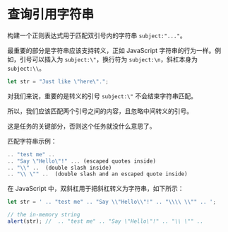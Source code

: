# 查询引用字符串

构建一个正则表达式用于匹配双引号内的字符串 `subject:"..."`。

最重要的部分是字符串应该支持转义，正如 JavaScript 字符串的行为一样。例如，引号可以插入为 `subject:\"`，换行符为 `subject:\n`，斜杠本身为 `subject:\\`。

```js
let str = "Just like \"here\".";
```

对我们来说，重要的是转义的引号 `subject:\"` 不会结束字符串匹配。

所以，我们应该匹配两个引号之间的内容，且忽略中间转义的引号。

这是任务的关键部分，否则这个任务就没什么意思了。

匹配字符串示例：
```js
.. "test me" ..  
.. "Say \"Hello\"!" ... (escaped quotes inside)
.. "\\" ..  (double slash inside)
.. "\\ \"" ..  (double slash and an escaped quote inside)
```

在 JavaScript 中，双斜杠用于把斜杠转义为字符串，如下所示：

```js
let str = ' .. "test me" .. "Say \\"Hello\\"!" .. "\\\\ \\"" .. ';

// the in-memory string
alert(str); //  .. "test me" .. "Say \"Hello\"!" .. "\\ \"" ..
```
